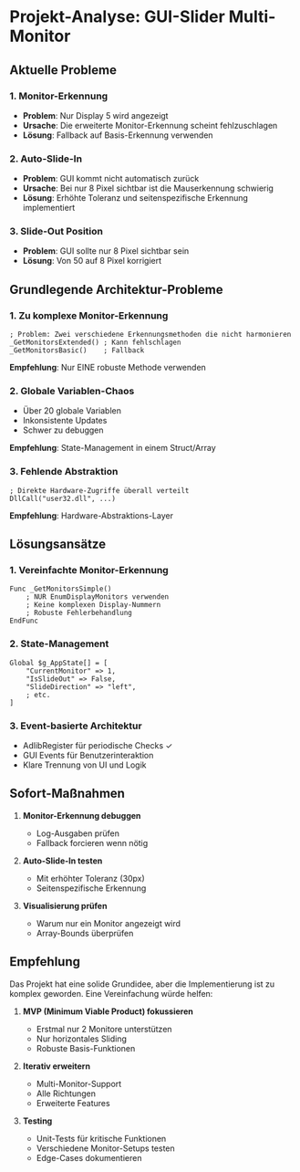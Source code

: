 # Projekt-Analyse: GUI-Slider Multi-Monitor

## Aktuelle Probleme

### 1. Monitor-Erkennung
- **Problem**: Nur Display 5 wird angezeigt
- **Ursache**: Die erweiterte Monitor-Erkennung scheint fehlzuschlagen
- **Lösung**: Fallback auf Basis-Erkennung verwenden

### 2. Auto-Slide-In
- **Problem**: GUI kommt nicht automatisch zurück
- **Ursache**: Bei nur 8 Pixel sichtbar ist die Mauserkennung schwierig
- **Lösung**: Erhöhte Toleranz und seitenspezifische Erkennung implementiert

### 3. Slide-Out Position
- **Problem**: GUI sollte nur 8 Pixel sichtbar sein
- **Lösung**: Von 50 auf 8 Pixel korrigiert

## Grundlegende Architektur-Probleme

### 1. Zu komplexe Monitor-Erkennung
```autoit
; Problem: Zwei verschiedene Erkennungsmethoden die nicht harmonieren
_GetMonitorsExtended() ; Kann fehlschlagen
_GetMonitorsBasic()    ; Fallback
```

**Empfehlung**: Nur EINE robuste Methode verwenden

### 2. Globale Variablen-Chaos
- Über 20 globale Variablen
- Inkonsistente Updates
- Schwer zu debuggen

**Empfehlung**: State-Management in einem Struct/Array

### 3. Fehlende Abstraktion
```autoit
; Direkte Hardware-Zugriffe überall verteilt
DllCall("user32.dll", ...)
```

**Empfehlung**: Hardware-Abstraktions-Layer

## Lösungsansätze

### 1. Vereinfachte Monitor-Erkennung
```autoit
Func _GetMonitorsSimple()
    ; NUR EnumDisplayMonitors verwenden
    ; Keine komplexen Display-Nummern
    ; Robuste Fehlerbehandlung
EndFunc
```

### 2. State-Management
```autoit
Global $g_AppState[] = [
    "CurrentMonitor" => 1,
    "IsSlideOut" => False,
    "SlideDirection" => "left",
    ; etc.
]
```

### 3. Event-basierte Architektur
- AdlibRegister für periodische Checks ✓
- GUI Events für Benutzerinteraktion
- Klare Trennung von UI und Logik

## Sofort-Maßnahmen

1. **Monitor-Erkennung debuggen**
   - Log-Ausgaben prüfen
   - Fallback forcieren wenn nötig

2. **Auto-Slide-In testen**
   - Mit erhöhter Toleranz (30px)
   - Seitenspezifische Erkennung

3. **Visualisierung prüfen**
   - Warum nur ein Monitor angezeigt wird
   - Array-Bounds überprüfen

## Empfehlung

Das Projekt hat eine solide Grundidee, aber die Implementierung ist zu komplex geworden. Eine Vereinfachung würde helfen:

1. **MVP (Minimum Viable Product) fokussieren**
   - Erstmal nur 2 Monitore unterstützen
   - Nur horizontales Sliding
   - Robuste Basis-Funktionen

2. **Iterativ erweitern**
   - Multi-Monitor-Support
   - Alle Richtungen
   - Erweiterte Features

3. **Testing**
   - Unit-Tests für kritische Funktionen
   - Verschiedene Monitor-Setups testen
   - Edge-Cases dokumentieren
